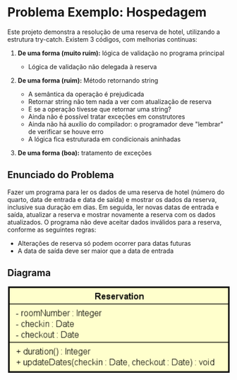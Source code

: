 # Problema Exemplo: Hospedagem

Este projeto demonstra a resolução de uma reserva de hotel, utilizando a estrutura try-catch. Existem 3 códigos, com melhorias contínuas:

1. **De uma forma (muito ruim):** lógica de validação no programa principal
   - Lógica de validação não delegada à reserva

2. **De uma forma (ruim):** Método retornando string
   - A semântica da operação é prejudicada
   - Retornar string não tem nada a ver com atualização de reserva
   - E se a operação tivesse que retornar uma string?
   - Ainda não é possível tratar exceções em construtores
   - Ainda não há auxílio do compilador: o programador deve "lembrar" de verificar se houve erro
   - A lógica fica estruturada em condicionais aninhadas

3. **De uma forma (boa):** tratamento de exceções

## Enunciado do Problema

Fazer um programa para ler os dados de uma reserva de hotel (número do quarto, data de entrada e data de saída) e mostrar os dados da reserva, inclusive sua duração em dias. Em seguida, ler novas datas de entrada e saída, atualizar a reserva e mostrar novamente a reserva com os dados atualizados. O programa não deve aceitar dados inválidos para a reserva, conforme as seguintes regras:

- Alterações de reserva só podem ocorrer para datas futuras
- A data de saída deve ser maior que a data de entrada

## Diagrama

![Diagrama de Classe](img/diagrama-classe.png)
